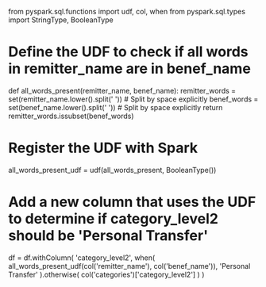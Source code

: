 from pyspark.sql.functions import udf, col, when
from pyspark.sql.types import StringType, BooleanType

# Define the UDF to check if all words in remitter_name are in benef_name
def all_words_present(remitter_name, benef_name):
    remitter_words = set(remitter_name.lower().split(' '))  # Split by space explicitly
    benef_words = set(benef_name.lower().split(' '))        # Split by space explicitly
    return remitter_words.issubset(benef_words)

# Register the UDF with Spark
all_words_present_udf = udf(all_words_present, BooleanType())

# Add a new column that uses the UDF to determine if category_level2 should be 'Personal Transfer'
df = df.withColumn(
    'category_level2',
    when(
        all_words_present_udf(col('remitter_name'), col('benef_name')),
        'Personal Transfer'
    ).otherwise(
        col('categories')['category_level2']
    )
)
